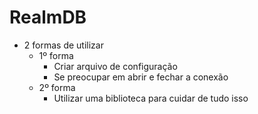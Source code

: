 # RealmDB

- 2 formas de utilizar
  - 1º forma
    - Criar arquivo de configuração
    - Se preocupar em abrir e fechar a conexão
  - 2º forma
    - Utilizar uma biblioteca para cuidar de tudo isso
